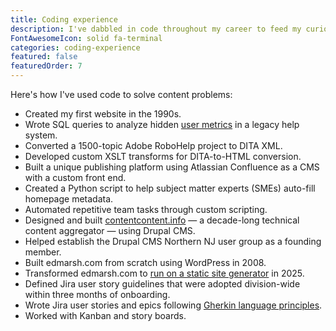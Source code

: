 ```yaml
---
title: Coding experience
description: I've dabbled in code throughout my career to feed my curiosity, add value, and translate developers' language into high-quality content.
FontAwesomeIcon: solid fa-terminal
categories: coding-experience
featured: false
featuredOrder: 7
---
```

Here's how I've used code to solve content problems:

- Created my first website in the 1990s.
- Wrote SQL queries to analyze hidden [user metrics](/skills/metrics/) in a legacy help system.
- Converted a 1500-topic Adobe RoboHelp project to DITA XML.
- Developed custom XSLT transforms for DITA-to-HTML conversion.
- Built a unique publishing platform using Atlassian Confluence as a CMS with a custom front end.
- Created a Python script to help subject matter experts (SMEs) auto-fill homepage metadata.
- Automated repetitive team tasks through custom scripting.
- Designed and built [contentcontent.info](https://web.archive.org/web/20210121085031/http://contentcontent.info/) &mdash; a decade-long technical content aggregator &mdash; using Drupal CMS.
- Helped establish the Drupal CMS Northern NJ user group as a founding member.
- Built edmarsh.com from scratch using WordPress in 2008.
- Transformed edmarsh.com to [run on a static site generator](/static-site-transformation/) in 2025.
- Defined Jira user story guidelines that were adopted division-wide within three months of onboarding.
- Wrote Jira user stories and epics following [Gherkin language principles](https://cucumber.io/docs/gherkin/).
- Worked with Kanban and story boards.
